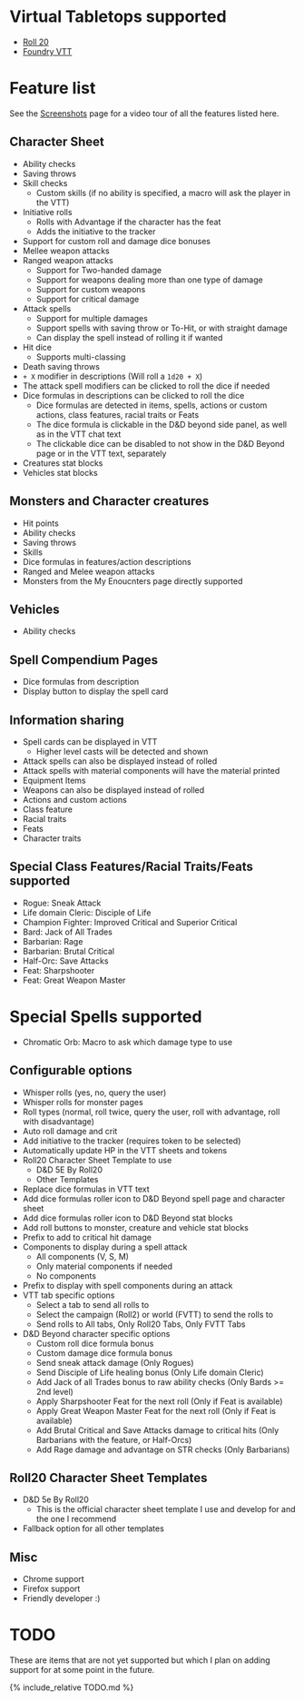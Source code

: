 # Virtual Tabletops supported
* [Roll 20](https://roll20.net)
* [Foundry VTT](http://foundryvtt.com)

# Feature list

See the [Screenshots](screenshots) page for a video tour of all the features listed here.

## Character Sheet
* Ability checks
* Saving throws
* Skill checks
  * Custom skills (if no ability is specified, a macro will ask the player in the VTT)
* Initiative rolls
  * Rolls with Advantage if the character has the feat
  * Adds the initiative to the tracker
* Support for custom roll and damage dice bonuses
* Mellee weapon attacks
* Ranged weapon attacks
  * Support for Two-handed damage
  * Support for weapons dealing more than one type of damage
  * Support for custom weapons
  * Support for critical damage
* Attack spells
  * Support for multiple damages
  * Support spells with saving throw or To-Hit, or with straight damage
  * Can display the spell instead of rolling it if wanted
* Hit dice
  * Supports multi-classing
* Death saving throws
* `+ X` modifier in descriptions (Will roll a `1d20 + X`)
* The attack spell modifiers can be clicked to roll the dice if needed
* Dice formulas in descriptions can be clicked to roll the dice
  * Dice formulas are detected in items, spells, actions or custom actions, class features, racial traits or Feats
  * The dice formula is clickable in the D&D beyond side panel, as well as in the VTT chat text
  * The clickable dice can be disabled to not show in the D&D Beyond page or in the VTT text, separately
* Creatures stat blocks
* Vehicles stat blocks

## Monsters and Character creatures
* Hit points
* Ability checks
* Saving throws
* Skills
* Dice formulas in features/action descriptions
* Ranged and Melee weapon attacks
* Monsters from the My Enoucnters page directly supported

## Vehicles
* Ability checks

## Spell Compendium Pages
* Dice formulas from description
* Display button to display the spell card

## Information sharing
* Spell cards can be displayed in VTT
  * Higher level casts will be detected and shown
* Attack spells can also be displayed instead of rolled
* Attack spells with material components will have the material printed
* Equipment Items
* Weapons can also be displayed instead of rolled
* Actions and custom actions
* Class feature
* Racial traits
* Feats
* Character traits

## Special Class Features/Racial Traits/Feats supported
* Rogue: Sneak Attack
* Life domain Cleric: Disciple of Life
* Champion Fighter: Improved Critical and Superior Critical
* Bard: Jack of All Trades
* Barbarian: Rage
* Barbarian: Brutal Critical
* Half-Orc: Save Attacks
* Feat: Sharpshooter
* Feat: Great Weapon Master

# Special Spells supported
* Chromatic Orb: Macro to ask which damage type to use

## Configurable options
* Whisper rolls (yes, no, query the user)
* Whisper rolls for monster pages
* Roll types (normal, roll twice, query the user, roll with advantage, roll with disadvantage)
* Auto roll damage and crit
* Add initiative to the tracker (requires token to be selected)
* Automatically update HP in the VTT sheets and tokens
* Roll20 Character Sheet Template to use
  * D&D 5E By Roll20
  * Other Templates
* Replace dice formulas in VTT text
* Add dice formulas roller icon to D&D Beyond spell page and character sheet
* Add dice formulas roller icon to D&D Beyond stat blocks
* Add roll buttons to monster, creature and vehicle stat blocks
* Prefix to add to critical hit damage
* Components to display during a spell attack
  * All components (V, S, M)
  * Only material components if needed
  * No components
* Prefix to display with spell components during an attack
* VTT tab specific options
  * Select a tab to send all rolls to
  * Select the campaign (Roll2) or world (FVTT) to send the rolls to
  * Send rolls to All tabs, Only Roll20 Tabs, Only FVTT Tabs
* D&D Beyond character specific options
  * Custom roll dice formula bonus
  * Custom damage dice formula bonus
  * Send sneak attack damage (Only Rogues)
  * Send Disciple of Life healing bonus (Only Life domain Cleric)
  * Add Jack of all Trades bonus to raw ability checks (Only Bards >= 2nd level)
  * Apply Sharpshooter Feat for the next roll (Only if Feat is available)
  * Apply Great Weapon Master Feat for the next roll (Only if Feat is available)
  * Add Brutal Critical and Save Attacks damage to critical hits (Only Barbarians with the feature, or Half-Orcs)
  * Add Rage damage and advantage on STR checks (Only Barbarians)

## Roll20 Character Sheet Templates
* D&D 5e By Roll20
  * This is the official character sheet template I use and develop for and the one I recommend
* Fallback option for all other templates


## Misc
* Chrome support
* Firefox support
* Friendly developer :)

# TODO

These are items that are not yet supported but which I plan on adding support for at some point in the future.

{% include_relative TODO.md %}